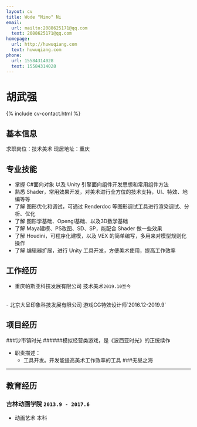 ```yaml
---
layout: cv
title: Wode "Nimo" Ni
email:
  url: mailto:2088625171@qq.com
  text: 2088625171@qq.com
homepage:
  url: http://huwuqiang.com
  text: huwuqiang.com
phone:
  url: 15584314028
  text: 15584314028
---
```


# 胡武强

<!--
include contact information from the front matter
Supported arguments:
    - homepage: url, text
    - phone
    - email
-->

{% include cv-contact.html %}

## 基本信息

求职岗位：技术美术
现居地址：重庆


## 专业技能

- 掌握 C#面向对象 以及 Unity 引擎面向组件开发思想和常用组件方法
- 熟悉 Shader，常用效果开发，对美术进行全方位的技术支持，UI、特效、地编等等
- 了解 图形优化和调试，可通过 Renderdoc 等图形调试工具进行渲染调试、分析、优化
- 了解 图形学基础、Opengl基础、以及3D数学基础
- 了解 Maya建模、PS改图、SD、SP，能配合 Shader 做一些效果
- 了解 Houdini，可程序化建模，以及 VEX 的简单编写，多用来对模型规则化操作
- 了解 编辑器扩展，进行 Unity 工具开发，方便美术使用，提高工作效率



## 工作经历

- 重庆帕斯亚科技发展有限公司                      技术美术`2019.10至今`
<br>
- 北京大呈印象科技发展有限公司                    游戏CG特效设计师`2016.12-2019.9`

## 项目经历

###沙市镇时光
######模拟经营类游戏，是《波西亚时光》的正统续作
- 职责描述：
  - 工具开发。开发能提高美术工作效率的工具
###无昼之海

---

## 教育经历

### **吉林动画学院** `2013.9 - 2017.6`
- 动画艺术 本科



<!-- ### Footer

Last updated: May 2013 -->
